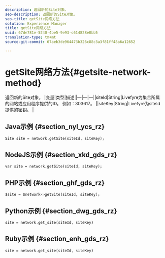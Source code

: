 ```yaml
---
description: 返回新的Site对象。
seo-description: 返回新的Site对象。
seo-title: getSite网络方法
solution: Experience Manager
title: getSite网络方法
uuid: 67de781e-5240-4be5-9e93-c614828e0bb5
translation-type: tm+mt
source-git-commit: 67aeb3de964473b326c88c3a3f81ff48a6a12652

---
```



# getSite网络方法{#getsite-network-method}

返回新的Site对象。
|变量|类型|描述||—|—|—||siteId|String|Livefyre为集合所属的网站或应用程序提供的ID。 例如：303617。  ||siteKey|String|Livefyre为siteId提供的密钥。  |

## Java示例 {#section_nyl_ycs_rz}

```
Site site = network.getSite(siteId, siteKey); 
```

## NodeJS示例 {#section_xkd_gds_rz}

```
var site = network.getSite(siteId, siteKey); 
```

## PHP示例 {#section_ghf_gds_rz}

```
$site = $network->getSite(siteId, siteKey);
```

## Python示例 {#section_dwg_gds_rz}

```
site = network.get_site(siteId, siteKey) 
```

## Ruby示例 {#section_enh_gds_rz}

```
site = network.get_site(siteId, siteKey) 
```


